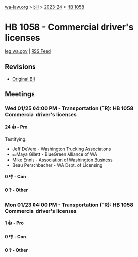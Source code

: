 [wa-law.org](/) > [bill](/bill/) > [2023-24](/bill/2023-24/) > [HB 1058](/bill/2023-24/hb/1058/)

# HB 1058 - Commercial driver's licenses
[leg.wa.gov](https://app.leg.wa.gov/billsummary?BillNumber=1058&Year=2023&Initiative=false) | [RSS Feed](./rss.xml)

## Revisions
* [Original Bill](1/)

## Meetings
### Wed 01/25 04:00 PM - Transportation (TR): HB 1058 Commercial driver's licenses
#### 24 👍 - Pro
Testifying:
* Jeff DeVere - Washington Trucking Associations
* 💵Maya Gillett - BlueGreen Alliance of WA
* Mike Ennis - [Association of Washington Business](/org/association_of_washington_business/)
* Beau Perschbacher - WA Dept. of Licensing

#### 0 👎 - Con

#### 0 ❓ - Other

### Mon 01/23 04:00 PM - Transportation (TR): HB 1058 Commercial driver's licenses
#### 1 👍 - Pro

#### 0 👎 - Con

#### 0 ❓ - Other

